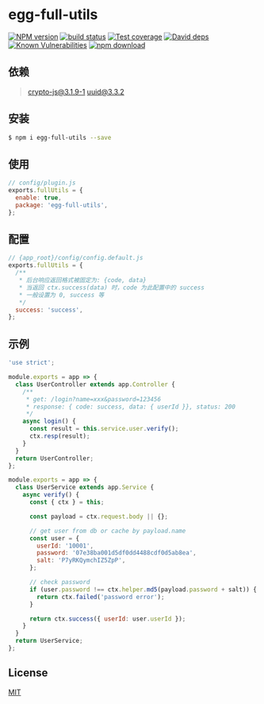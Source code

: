 # egg-full-utils

[![NPM version][npm-image]][npm-url]
[![build status][travis-image]][travis-url]
[![Test coverage][codecov-image]][codecov-url]
[![David deps][david-image]][david-url]
[![Known Vulnerabilities][snyk-image]][snyk-url]
[![npm download][download-image]][download-url]

[npm-image]: https://img.shields.io/npm/v/egg-full-utils.svg?style=flat-square
[npm-url]: https://npmjs.org/package/egg-full-utils
[travis-image]: https://img.shields.io/travis/eggjs/egg-full-utils.svg?style=flat-square
[travis-url]: https://travis-ci.org/eggjs/egg-full-utils
[codecov-image]: https://img.shields.io/codecov/c/github/eggjs/egg-full-utils.svg?style=flat-square
[codecov-url]: https://codecov.io/github/eggjs/egg-full-utils?branch=master
[david-image]: https://img.shields.io/david/eggjs/egg-full-utils.svg?style=flat-square
[david-url]: https://david-dm.org/eggjs/egg-full-utils
[snyk-image]: https://snyk.io/test/npm/egg-full-utils/badge.svg?style=flat-square
[snyk-url]: https://snyk.io/test/npm/egg-full-utils
[download-image]: https://img.shields.io/npm/dm/egg-full-utils.svg?style=flat-square
[download-url]: https://npmjs.org/package/egg-full-utils

<!--
Description here.
-->

## 依赖

> crypto-js@3.1.9-1
> uuid@3.3.2

## 安装

```bash
$ npm i egg-full-utils --save
```

## 使用

```js
// config/plugin.js
exports.fullUtils = {
  enable: true,
  package: 'egg-full-utils',
};
```

## 配置

```js
// {app_root}/config/config.default.js
exports.fullUtils = {
  /**
   * 后台响应返回格式被固定为: {code, data}
   * 当返回 ctx.success(data) 时，code 为此配置中的 success
   * 一般设置为 0, success 等
   */
  success: 'success',
};
```

## 示例

```js
'use strict';

module.exports = app => {
  class UserController extends app.Controller {
    /**
     * get: /login?name=xxx&password=123456
     * response: { code: success, data: { userId }}, status: 200
     */
    async login() {
      const result = this.service.user.verify();
      ctx.resp(result);
    }
  }
  return UserController;
};

module.exports = app => {
  class UserService extends app.Service {
    async verify() {
      const { ctx } = this;

      const payload = ctx.request.body || {};

      // get user from db or cache by payload.name
      const user = {
        userId: '10001',
        password: '07e38ba001d5df0dd4488cdf0d5ab8ea',
        salt: 'P7yRKQymchIZ5ZpP',
      };

      // check password
      if (user.password !== ctx.helper.md5(payload.password + salt)) {
        return ctx.failed('password error');
      }

      return ctx.success({ userId: user.userId });
    }
  }
  return UserService;
};
```

## License

[MIT](LICENSE)
